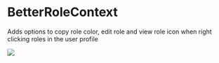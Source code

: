 # BetterRoleContext

Adds options to copy role color, edit role and view role icon when right clicking roles in the user profile

![](https://github.com/CodeRadu/Vencord/assets/45497981/354220a4-09f3-4c5f-a28e-4b19ca775190)
